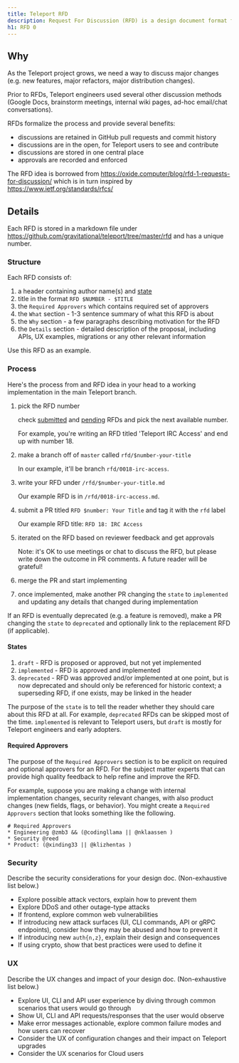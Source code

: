 ```yaml
---
title: Teleport RFD
description: Request For Discussion (RFD) is a design document format for non-trivial technical Teleport changes. It's also a process by which these documents are proposed, discussed, approved and tracked.
h1: RFD 0
---
```


## Why

As the Teleport project grows, we need a way to discuss major changes (e.g. new
features, major refactors, major distribution changes).

Prior to RFDs, Teleport engineers used several other discussion methods (Google
Docs, brainstorm meetings, internal wiki pages, ad-hoc email/chat
conversations).

RFDs formalize the process and provide several benefits:
- discussions are retained in GitHub pull requests and commit history
- discussions are in the open, for Teleport users to see and contribute
- discussions are stored in one central place
- approvals are recorded and enforced

The RFD idea is borrowed from https://oxide.computer/blog/rfd-1-requests-for-discussion/ which is in turn inspired by https://www.ietf.org/standards/rfcs/

## Details

Each RFD is stored in a markdown file under https://github.com/gravitational/teleport/tree/master/rfd and has a unique number.

### Structure

Each RFD consists of:

1. a header containing author name(s) and [state](#states)
1. title in the format `RFD $NUMBER - $TITLE`
1. the `Required Approvers` which contains required set of approvers
1. the `What` section - 1-3 sentence summary of what this RFD is about
1. the `Why` section - a few paragraphs describing motivation for the RFD
1. the `Details` section - detailed description of the proposal, including
   APIs, UX examples, migrations or any other relevant information

Use this RFD as an example.

### Process

Here's the process from and RFD idea in your head to a working implementation
in the main Teleport branch.

1. pick the RFD number

   check [submitted](https://github.com/gravitational/teleport/tree/master/rfd)
   and
   [pending](https://github.com/gravitational/teleport/pulls?q=is%3Apr+is%3Aopen+label%3Arfd)
   RFDs and pick the next available number.

   For example, you're writing an RFD titled 'Teleport IRC Access' and end up
   with number 18.

1. make a branch off of `master` called `rfd/$number-your-title`

   In our example, it'll be branch `rfd/0018-irc-access`.

1. write your RFD under `/rfd/$number-your-title.md`

   Our example RFD is in `/rfd/0018-irc-access.md`.

1. submit a PR titled `RFD $number: Your Title` and tag it with the `rfd` label

   Our example RFD title: `RFD 18: IRC Access`

1. iterated on the RFD based on reviewer feedback and get approvals

   Note: it's OK to use meetings or chat to discuss the RFD, but please write
   down the outcome in PR comments. A future reader will be grateful!

1. merge the PR and start implementing

1. once implemented, make another PR changing the `state` to `implemented` and
   updating any details that changed during implementation

If an RFD is eventually deprecated (e.g. a feature is removed), make a PR
changing the `state` to `deprecated` and optionally link to the replacement RFD
(if applicable).

#### States

1. `draft` - RFD is proposed or approved, but not yet implemented
1. `implemented` - RFD is approved and implemented
1. `deprecated` - RFD was approved and/or implemented at one point, but is now deprecated and should only be referenced for historic
   context; a superseding RFD, if one exists, may be linked in the header

The purpose of the `state` is to tell the reader whether they should care about
this RFD at all. For example, `deprecated` RFDs can be skipped most of the
time. `implemented` is relevant to Teleport users, but `draft` is mostly for
Teleport engineers and early adopters.


#### Required Approvers

The purpose of the `Required Approvers` section is to be explicit on required
and optional approvers for an RFD. For the subject matter experts that can
provide high quality feedback to help refine and improve the RFD.

For example, suppose you are making a change with internal implementation
changes, security relevant changes, with also product changes (new fields,
flags, or behavior). You might create a `Required Approvers` section that looks
something like the following.

```
# Required Approvers
* Engineering @zmb3 && (@codingllama || @nklaassen )
* Security @reed
* Product: (@xinding33 || @klizhentas )
```

### Security

Describe the security considerations for your design doc. (Non-exhaustive list below.)

* Explore possible attack vectors, explain how to prevent them
* Explore DDoS and other outage-type attacks
* If frontend, explore common web vulnerabilities
* If introducing new attack surfaces (UI, CLI commands, API or gRPC endpoints), consider how they may be abused and how to prevent it
* If introducing new `auth{n,z}`, explain their design and consequences
* If using crypto, show that best practices were used to define it

### UX

Describe the UX changes and impact of your design doc.
(Non-exhaustive list below.)

* Explore UI, CLI and API user experience by diving through common scenarios
  that users would go through
* Show UI, CLI and API requests/responses that the user would observe
* Make error messages actionable, explore common failure modes and how users can
  recover
* Consider the UX of configuration changes and their impact on Teleport upgrades
* Consider the UX scenarios for Cloud users
